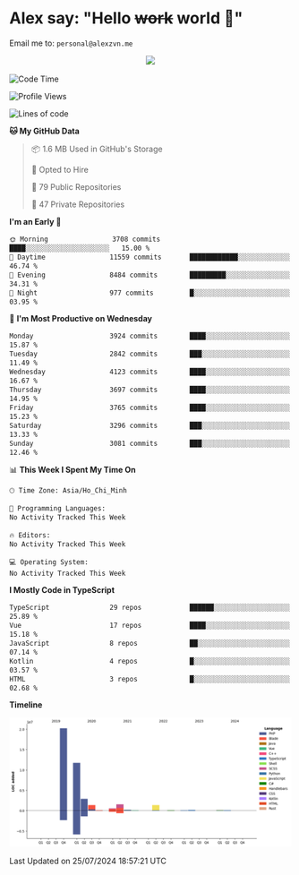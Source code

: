 # Alex say: "Hello ~~work~~ world 🐾"
Email me to: `personal@alexzvn.me`


<p align=center>
  <a href="https://skillicons.dev">
    <img src="https://skillicons.dev/icons?i=ts,js,php,nodejs,bun,vue,nuxt,react,svelte,tauri,laravel,rust,mongodb,docker,electron,redis,rabbitmq,tailwind,git,cloudflare,elysia,mysql,nginx,rollupjs,sentry,ubuntu,yarn,html,css,vite" />
  </a>
</p>

<!--START_SECTION:waka-->
![Code Time](http://img.shields.io/badge/Code%20Time-1%2C066%20hrs%2055%20mins-blue)

![Profile Views](http://img.shields.io/badge/Profile%20Views-0-blue)

![Lines of code](https://img.shields.io/badge/From%20Hello%20World%20I%27ve%20Written-40.5%20million%20lines%20of%20code-blue)

**🐱 My GitHub Data** 

> 📦 1.6 MB Used in GitHub's Storage 
 > 
> 💼 Opted to Hire
 > 
> 📜 79 Public Repositories 
 > 
> 🔑 47 Private Repositories 
 > 
**I'm an Early 🐤** 

```text
🌞 Morning                3708 commits        ████░░░░░░░░░░░░░░░░░░░░░   15.00 % 
🌆 Daytime                11559 commits       ████████████░░░░░░░░░░░░░   46.74 % 
🌃 Evening                8484 commits        █████████░░░░░░░░░░░░░░░░   34.31 % 
🌙 Night                  977 commits         █░░░░░░░░░░░░░░░░░░░░░░░░   03.95 % 
```
📅 **I'm Most Productive on Wednesday** 

```text
Monday                   3924 commits        ████░░░░░░░░░░░░░░░░░░░░░   15.87 % 
Tuesday                  2842 commits        ███░░░░░░░░░░░░░░░░░░░░░░   11.49 % 
Wednesday                4123 commits        ████░░░░░░░░░░░░░░░░░░░░░   16.67 % 
Thursday                 3697 commits        ████░░░░░░░░░░░░░░░░░░░░░   14.95 % 
Friday                   3765 commits        ████░░░░░░░░░░░░░░░░░░░░░   15.23 % 
Saturday                 3296 commits        ███░░░░░░░░░░░░░░░░░░░░░░   13.33 % 
Sunday                   3081 commits        ███░░░░░░░░░░░░░░░░░░░░░░   12.46 % 
```


📊 **This Week I Spent My Time On** 

```text
🕑︎ Time Zone: Asia/Ho_Chi_Minh

💬 Programming Languages: 
No Activity Tracked This Week

🔥 Editors: 
No Activity Tracked This Week

💻 Operating System: 
No Activity Tracked This Week
```

**I Mostly Code in TypeScript** 

```text
TypeScript               29 repos            ██████░░░░░░░░░░░░░░░░░░░   25.89 % 
Vue                      17 repos            ████░░░░░░░░░░░░░░░░░░░░░   15.18 % 
JavaScript               8 repos             ██░░░░░░░░░░░░░░░░░░░░░░░   07.14 % 
Kotlin                   4 repos             █░░░░░░░░░░░░░░░░░░░░░░░░   03.57 % 
HTML                     3 repos             █░░░░░░░░░░░░░░░░░░░░░░░░   02.68 % 
```



**Timeline**

![Lines of Code chart](https://raw.githubusercontent.com/alexzvn/alexzvn/main/assets/bar_graph.png)


 Last Updated on 25/07/2024 18:57:21 UTC
<!--END_SECTION:waka-->
